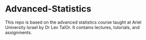# Advanced-Statistics
This repo is based on the advanced statistics course taught at Ariel University Israel by Dr Lev TalOr. It contains lectures, tutorials, and assignments.
